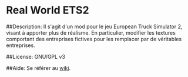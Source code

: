 # Real World ETS2

##Description:
Il s'agit d'un mod pour le jeu European Truck Simulator 2, visant à apporter plus de réalisme. En particulier, modifier les textures comportant des entreprises fictives pour les remplacer par de véritables entreprises.

##License:
GNU/GPL v3

##Aide:
Se référer au [wiki](ttps://github.com/clark17/Real_World_ETS2/wiki).

